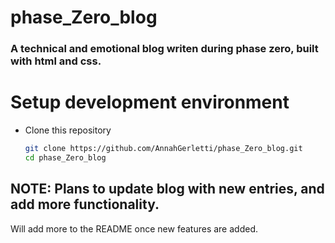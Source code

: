 # phase_Zero_blog
### A technical and emotional blog writen during phase zero, built with html and css.
# Setup development environment

* Clone this repository 

  ```sh
  git clone https://github.com/AnnahGerletti/phase_Zero_blog.git
  cd phase_Zero_blog
  ```


## NOTE: Plans to update blog with new entries, and add more functionality. 

Will add more to the README once new features are added.
